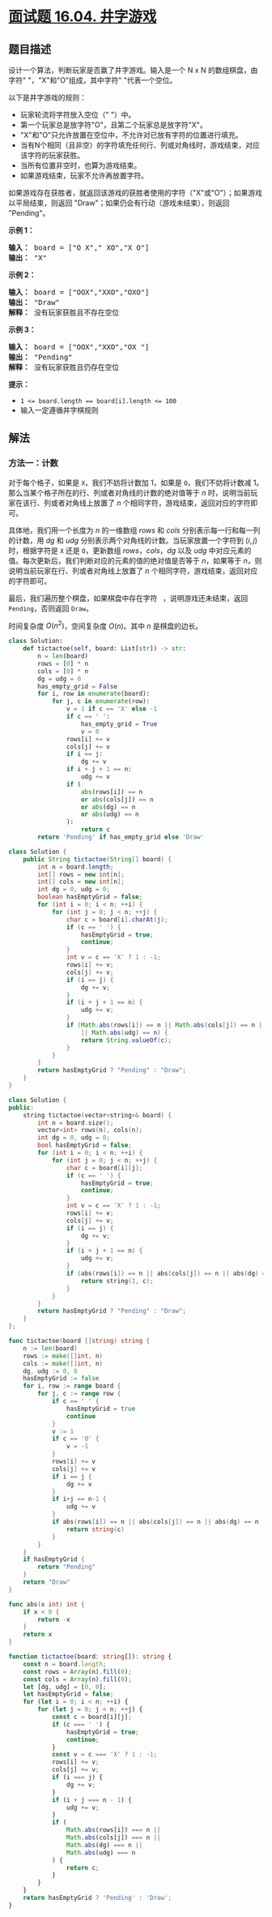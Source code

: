 # [面试题 16.04. 井字游戏](https://leetcode.cn/problems/tic-tac-toe-lcci)

## 题目描述

<!-- 这里写题目描述 -->

<p>设计一个算法，判断玩家是否赢了井字游戏。输入是一个 N x N 的数组棋盘，由字符&quot; &quot;，&quot;X&quot;和&quot;O&quot;组成，其中字符&quot; &quot;代表一个空位。</p>
<p>以下是井字游戏的规则：</p>
<ul>
	<li>玩家轮流将字符放入空位（&quot; &quot;）中。</li>
	<li>第一个玩家总是放字符&quot;O&quot;，且第二个玩家总是放字符&quot;X&quot;。</li>
	<li>&quot;X&quot;和&quot;O&quot;只允许放置在空位中，不允许对已放有字符的位置进行填充。</li>
	<li>当有N个相同（且非空）的字符填充任何行、列或对角线时，游戏结束，对应该字符的玩家获胜。</li>
	<li>当所有位置非空时，也算为游戏结束。</li>
	<li>如果游戏结束，玩家不允许再放置字符。</li>
</ul>
<p>如果游戏存在获胜者，就返回该游戏的获胜者使用的字符（&quot;X&quot;或&quot;O&quot;）；如果游戏以平局结束，则返回 &quot;Draw&quot;；如果仍会有行动（游戏未结束），则返回 &quot;Pending&quot;。</p>
<p><strong>示例 1：</strong></p>
<pre class="AnLi"><strong>输入：</strong> board = [&quot;O X&quot;,&quot; XO&quot;,&quot;X O&quot;]
<strong>输出：</strong> &quot;X&quot;
</pre>
<p><strong>示例 2：</strong></p>
<pre class="AnLi"><strong>输入：</strong> board = [&quot;OOX&quot;,&quot;XXO&quot;,&quot;OXO&quot;]
<strong>输出：</strong> &quot;Draw&quot;
<strong>解释：</strong> 没有玩家获胜且不存在空位
</pre>
<p><strong>示例 3：</strong></p>
<pre class="AnLi"><strong>输入：</strong> board = [&quot;OOX&quot;,&quot;XXO&quot;,&quot;OX &quot;]
<strong>输出：</strong> &quot;Pending&quot;
<strong>解释：</strong> 没有玩家获胜且仍存在空位
</pre>
<p><strong>提示：</strong></p>
<ul>
	<li><code>1 &lt;= board.length == board[i].length &lt;= 100</code></li>
	<li>输入一定遵循井字棋规则</li>
</ul>

## 解法

### 方法一：计数

对于每个格子，如果是 `X`，我们不妨将计数加 $1$，如果是 `O`，我们不妨将计数减 $1$。那么当某个格子所在的行、列或者对角线的计数的绝对值等于 $n$ 时，说明当前玩家在该行、列或者对角线上放置了 $n$ 个相同字符，游戏结束，返回对应的字符即可。

具体地，我们用一个长度为 $n$ 的一维数组 $rows$ 和 $cols$ 分别表示每一行和每一列的计数，用 $dg$ 和 $udg$ 分别表示两个对角线的计数。当玩家放置一个字符到 $(i, j)$ 时，根据字符是 `X` 还是 `O`，更新数组 $rows$，$cols$，$dg$ 以及 $udg$ 中对应元素的值。每次更新后，我们判断对应的元素的值的绝对值是否等于 $n$，如果等于 $n$，则说明当前玩家在行、列或者对角线上放置了 $n$ 个相同字符，游戏结束，返回对应的字符即可。

最后，我们遍历整个棋盘，如果棋盘中存在字符 ` `，说明游戏还未结束，返回 `Pending`，否则返回 `Draw`。

时间复杂度 $O(n^2)$，空间复杂度 $O(n)$。其中 $n$ 是棋盘的边长。

<!-- tabs:start -->

```python
class Solution:
    def tictactoe(self, board: List[str]) -> str:
        n = len(board)
        rows = [0] * n
        cols = [0] * n
        dg = udg = 0
        has_empty_grid = False
        for i, row in enumerate(board):
            for j, c in enumerate(row):
                v = 1 if c == 'X' else -1
                if c == ' ':
                    has_empty_grid = True
                    v = 0
                rows[i] += v
                cols[j] += v
                if i == j:
                    dg += v
                if i + j + 1 == n:
                    udg += v
                if (
                    abs(rows[i]) == n
                    or abs(cols[j]) == n
                    or abs(dg) == n
                    or abs(udg) == n
                ):
                    return c
        return 'Pending' if has_empty_grid else 'Draw'
```

```java
class Solution {
    public String tictactoe(String[] board) {
        int n = board.length;
        int[] rows = new int[n];
        int[] cols = new int[n];
        int dg = 0, udg = 0;
        boolean hasEmptyGrid = false;
        for (int i = 0; i < n; ++i) {
            for (int j = 0; j < n; ++j) {
                char c = board[i].charAt(j);
                if (c == ' ') {
                    hasEmptyGrid = true;
                    continue;
                }
                int v = c == 'X' ? 1 : -1;
                rows[i] += v;
                cols[j] += v;
                if (i == j) {
                    dg += v;
                }
                if (i + j + 1 == n) {
                    udg += v;
                }
                if (Math.abs(rows[i]) == n || Math.abs(cols[j]) == n || Math.abs(dg) == n
                    || Math.abs(udg) == n) {
                    return String.valueOf(c);
                }
            }
        }
        return hasEmptyGrid ? "Pending" : "Draw";
    }
}
```

```cpp
class Solution {
public:
    string tictactoe(vector<string>& board) {
        int n = board.size();
        vector<int> rows(n), cols(n);
        int dg = 0, udg = 0;
        bool hasEmptyGrid = false;
        for (int i = 0; i < n; ++i) {
            for (int j = 0; j < n; ++j) {
                char c = board[i][j];
                if (c == ' ') {
                    hasEmptyGrid = true;
                    continue;
                }
                int v = c == 'X' ? 1 : -1;
                rows[i] += v;
                cols[j] += v;
                if (i == j) {
                    dg += v;
                }
                if (i + j + 1 == n) {
                    udg += v;
                }
                if (abs(rows[i]) == n || abs(cols[j]) == n || abs(dg) == n || abs(udg) == n) {
                    return string(1, c);
                }
            }
        }
        return hasEmptyGrid ? "Pending" : "Draw";
    }
};
```

```go
func tictactoe(board []string) string {
	n := len(board)
	rows := make([]int, n)
	cols := make([]int, n)
	dg, udg := 0, 0
	hasEmptyGrid := false
	for i, row := range board {
		for j, c := range row {
			if c == ' ' {
				hasEmptyGrid = true
				continue
			}
			v := 1
			if c == 'O' {
				v = -1
			}
			rows[i] += v
			cols[j] += v
			if i == j {
				dg += v
			}
			if i+j == n-1 {
				udg += v
			}
			if abs(rows[i]) == n || abs(cols[j]) == n || abs(dg) == n || abs(udg) == n {
				return string(c)
			}
		}
	}
	if hasEmptyGrid {
		return "Pending"
	}
	return "Draw"
}

func abs(x int) int {
	if x < 0 {
		return -x
	}
	return x
}
```

```ts
function tictactoe(board: string[]): string {
    const n = board.length;
    const rows = Array(n).fill(0);
    const cols = Array(n).fill(0);
    let [dg, udg] = [0, 0];
    let hasEmptyGrid = false;
    for (let i = 0; i < n; ++i) {
        for (let j = 0; j < n; ++j) {
            const c = board[i][j];
            if (c === ' ') {
                hasEmptyGrid = true;
                continue;
            }
            const v = c === 'X' ? 1 : -1;
            rows[i] += v;
            cols[j] += v;
            if (i === j) {
                dg += v;
            }
            if (i + j === n - 1) {
                udg += v;
            }
            if (
                Math.abs(rows[i]) === n ||
                Math.abs(cols[j]) === n ||
                Math.abs(dg) === n ||
                Math.abs(udg) === n
            ) {
                return c;
            }
        }
    }
    return hasEmptyGrid ? 'Pending' : 'Draw';
}
```

<!-- tabs:end -->

<!-- end -->
